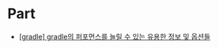 # Part
- [[gradle] gradle의 퍼포먼스를 늘릴 수 있는 유용한 정보 및 옵션들](https://sabarada.tistory.com/198?category=800100)
